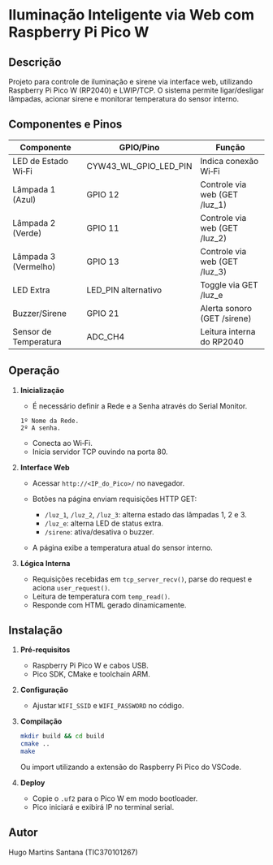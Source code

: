 # Iluminação Inteligente via Web com Raspberry Pi Pico W

## Descrição

Projeto para controle de iluminação e sirene via interface web, utilizando Raspberry Pi Pico W (RP2040) e LWIP/TCP. O sistema permite ligar/desligar lâmpadas, acionar sirene e monitorar temperatura do sensor interno.

## Componentes e Pinos

| Componente            | GPIO/Pino                 | Função                         |
| --------------------- | ------------------------- | ------------------------------ |
| LED de Estado Wi‑Fi   | CYW43\_WL\_GPIO\_LED\_PIN | Indica conexão Wi‑Fi           |
| Lâmpada 1 (Azul)      | GPIO 12                   | Controle via web (GET /luz\_1) |
| Lâmpada 2 (Verde)     | GPIO 11                   | Controle via web (GET /luz\_2) |
| Lâmpada 3 (Vermelho)  | GPIO 13                   | Controle via web (GET /luz\_3) |
| LED Extra             | LED\_PIN alternativo      | Toggle via GET /luz\_e         |
| Buzzer/Sirene         | GPIO 21                   | Alerta sonoro (GET /sirene)    |
| Sensor de Temperatura | ADC\_CH4                  | Leitura interna do RP2040      |

## Operação

1. **Inicialização**
   * É necessário definir a Rede e a Senha através do Serial Monitor.
   
   ```
   1º Nome da Rede.
   2º A senha.
   ```

   * Conecta ao Wi‑Fi.
   * Inicia servidor TCP ouvindo na porta 80.
2. **Interface Web**

   * Acessar `http://<IP_do_Pico>/` no navegador.
   * Botões na página enviam requisições HTTP GET:

     * `/luz_1`, `/luz_2`, `/luz_3`: alterna estado das lâmpadas 1, 2 e 3.
     * `/luz_e`: alterna LED de status extra.
     * `/sirene`: ativa/desativa o buzzer.
   * A página exibe a temperatura atual do sensor interno.
3. **Lógica Interna**

   * Requisições recebidas em `tcp_server_recv()`, parse do request e aciona `user_request()`.
   * Leitura de temperatura com `temp_read()`.
   * Responde com HTML gerado dinamicamente.

## Instalação

1. **Pré-requisitos**

   * Raspberry Pi Pico W e cabos USB.
   * Pico SDK, CMake e toolchain ARM.
2. **Configuração**

   * Ajustar `WIFI_SSID` e `WIFI_PASSWORD` no código.
3. **Compilação**

   ```bash
   mkdir build && cd build
   cmake ..
   make
   ```

   Ou import utilizando a extensão do Raspberry Pi Pico do VSCode.

4. **Deploy**

   * Copie o `.uf2` para o Pico W em modo bootloader.
   * Pico iniciará e exibirá IP no terminal serial.

## Autor

Hugo Martins Santana (TIC370101267)